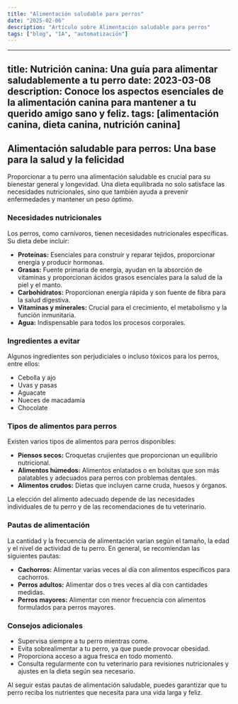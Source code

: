 ```yaml
---
title: "Alimentación saludable para perros"
date: "2025-02-06"
description: "Artículo sobre Alimentación saludable para perros"
tags: ["blog", "IA", "automatización"]
---
```


---
title: Nutrición canina: Una guía para alimentar saludablemente a tu perro
date: 2023-03-08
description: Conoce los aspectos esenciales de la alimentación canina para mantener a tu querido amigo sano y feliz.
tags: [alimentación canina, dieta canina, nutrición canina]
---

## Alimentación saludable para perros: Una base para la salud y la felicidad

Proporcionar a tu perro una alimentación saludable es crucial para su bienestar general y longevidad. Una dieta equilibrada no solo satisface las necesidades nutricionales, sino que también ayuda a prevenir enfermedades y mantener un peso óptimo.

### Necesidades nutricionales

Los perros, como carnívoros, tienen necesidades nutricionales específicas. Su dieta debe incluir:

- **Proteínas:** Esenciales para construir y reparar tejidos, proporcionar energía y producir hormonas.
- **Grasas:** Fuente primaria de energía, ayudan en la absorción de vitaminas y proporcionan ácidos grasos esenciales para la salud de la piel y el manto.
- **Carbohidratos:** Proporcionan energía rápida y son fuente de fibra para la salud digestiva.
- **Vitaminas y minerales:** Crucial para el crecimiento, el metabolismo y la función inmunitaria.
- **Agua:** Indispensable para todos los procesos corporales.

### Ingredientes a evitar

Algunos ingredientes son perjudiciales o incluso tóxicos para los perros, entre ellos:

- Cebolla y ajo
- Uvas y pasas
- Aguacate
- Nueces de macadamia
- Chocolate

### Tipos de alimentos para perros

Existen varios tipos de alimentos para perros disponibles:

- **Piensos secos:** Croquetas crujientes que proporcionan un equilibrio nutricional.
- **Alimentos húmedos:** Alimentos enlatados o en bolsitas que son más palatables y adecuados para perros con problemas dentales.
- **Alimentos crudos:** Dietas que incluyen carne cruda, huesos y órganos.

La elección del alimento adecuado depende de las necesidades individuales de tu perro y de las recomendaciones de tu veterinario.

### Pautas de alimentación

La cantidad y la frecuencia de alimentación varían según el tamaño, la edad y el nivel de actividad de tu perro. En general, se recomiendan las siguientes pautas:

- **Cachorros:** Alimentar varias veces al día con alimentos específicos para cachorros.
- **Perros adultos:** Alimentar dos o tres veces al día con cantidades medidas.
- **Perros mayores:** Alimentar con menor frecuencia con alimentos formulados para perros mayores.

### Consejos adicionales

- Supervisa siempre a tu perro mientras come.
- Evita sobrealimentar a tu perro, ya que puede provocar obesidad.
- Proporciona acceso a agua fresca en todo momento.
- Consulta regularmente con tu veterinario para revisiones nutricionales y ajustes en la dieta según sea necesario.

Al seguir estas pautas de alimentación saludable, puedes garantizar que tu perro reciba los nutrientes que necesita para una vida larga y feliz.